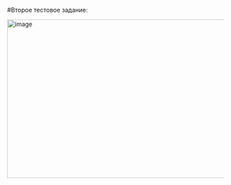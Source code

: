 #Второе тестовое задание:


<img width="1920" height="369" alt="image" src="https://github.com/user-attachments/assets/24bcb89f-ec07-4d41-bac7-613c2680bff8" />
